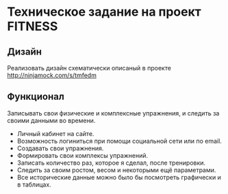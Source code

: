 # Техническое задание на проект FITNESS

## Дизайн
Реализовать дизайн схематически описаный в проекте http://ninjamock.com/s/tmfedm 
## Функционал
Записывать свои физические и комплексные упражнения, и следить за своими данными во времени.

* Личный кабинет на сайте.
* Возможность логиниться при помощи социальной сети или по email.
* Создавать свои упражнения.
* Формировать свои комплексы упражнений.
* Записать количество раз, которое я сделал, после тренировки.
* Следить за своим ростом, весом и некоторыми ещё параметрами.
* Все исторические данные можно было бы посмотреть графически и в таблицах.